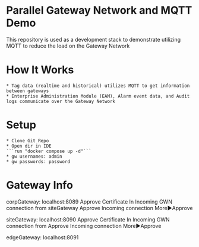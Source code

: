 # Parallel Gateway Network and MQTT Demo

This repository is used as a development stack to demonstrate utilizing MQTT to reduce the load on the Gateway Network

# How It Works

	* Tag data (realtime and historical) utilizes MQTT to get information between gateways
	* Enterprise Administration Module (EAM), Alarm event data, and Audit logs communicate over the Gateway Network

# Setup

	* Clone Git Repo
	* Open dir in IDE
	```run "docker compose up -d"```
	* gw usernames: admin
	* gw passwords: password

# Gateway Info

corpGateway: localhost:8089
	Approve Certificate In Incoming GWN connection from siteGateway
	Approve Incoming connection More►Approve

siteGateway: localhost:8090
	Approve Certificate In Incoming GWN connection from 
	Approve Incoming connection More►Approve

edgeGateway: localhost:8091